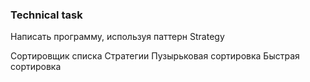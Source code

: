 ### Technical task
Написать программу, используя паттерн Strategy

Сортировщик списка
Стратегии
Пузырьковая сортировка
Быстрая сортировка